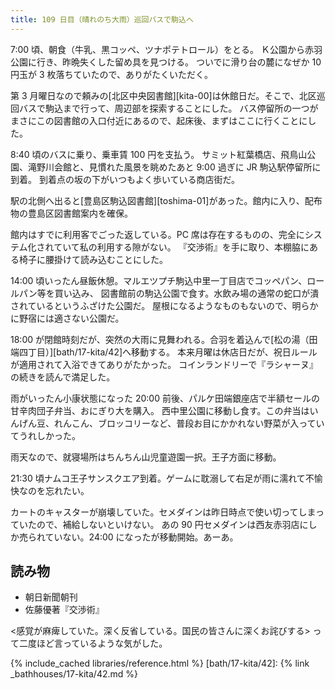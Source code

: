 ```yaml
---
title: 109 日目（晴れのち大雨）巡回バスで駒込へ
---
```


7:00 頃、朝食（牛乳、黒コッペ、ツナポテトロール）をとる。
Ｋ公園から赤羽公園に行き、昨晩失くした留め具を見つける。
ついでに滑り台の麓になぜか 10 円玉が 3 枚落ちていたので、ありがたくいただく。

第 3 月曜日なので頼みの[北区中央図書館][kita-00]は休館日だ。そこで、北区巡回バスで駒込まで行って、周辺部を探索することにした。
バス停留所の一つがまさにこの図書館の入口付近にあるので、起床後、まずはここに行くことにした。

8:40 頃のバスに乗り、乗車賃 100 円を支払う。
サミット紅葉橋店、飛鳥山公園、滝野川会館と、見慣れた風景を眺めたあと 9:00 過ぎに JR 駒込駅停留所に到着。
到着点の坂の下がいつもよく歩いている商店街だ。

駅の北側へ出ると[豊島区駒込図書館][toshima-01]があった。館内に入り、配布物の豊島区図書館案内を確保。

館内はすでに利用客でごった返している。PC 席は存在するものの、完全にシステム化されていて私の利用する隙がない。
『交渉術』を手に取り、本棚脇にある椅子に腰掛けて読み込むことにした。

14:00 頃いったん昼飯休憩。マルエツプチ駒込中里一丁目店でコッペパン、ロールパン等を買い込み、
図書館前の駒込公園で食す。水飲み場の通常の蛇口が潰されているというふざけた公園だ。
屋根になるようなものもないので、明らかに野宿には適さない公園だ。

18:00 が閉館時刻だが、突然の大雨に見舞われる。合羽を着込んで[松の湯（田端四丁目）][bath/17-kita/42]へ移動する。
本来月曜は休店日だが、祝日ルールが適用されて入浴できてありがたかった。
コインランドリーで『ラシャーヌ』の続きを読んで満足した。

雨がいったん小康状態になった 20:00 前後、パルケ田端銀座店で半額セールの甘辛肉団子弁当、おにぎり大を購入。
西中里公園に移動し食す。この弁当はいんげん豆、れんこん、ブロッコリーなど、普段お目にかかれない野菜が入っていてうれしかった。

雨天なので、就寝場所はちんちん山児童遊園一択。王子方面に移動。

21:30 頃ナムコ王子サンスクエア到着。ゲームに耽溺して右足が雨に濡れて不愉快なのを忘れたい。

カートのキャスターが崩壊していた。セメダインは昨日時点で使い切ってしまっていたので、補給しないといけない。
あの 90 円セメダインは西友赤羽店にしか売られていない。24:00 になったが移動開始。あーあ。

## 読み物

* 朝日新聞朝刊
* 佐藤優著『交渉術』

<感覚が麻痺していた。深く反省している。国民の皆さんに深くお詫びする> って二度ほど言っているような気がした。

{% include_cached libraries/reference.html %}
[bath/17-kita/42]: {% link _bathhouses/17-kita/42.md %}
